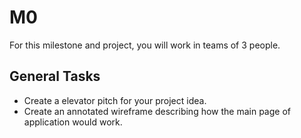 # M0

For this milestone and project, you will work in teams of 3 people.

## General Tasks

* Create a elevator pitch for your project idea.
* Create an annotated wireframe describing how the main page of application would work.